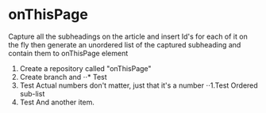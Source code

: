 # onThisPage
Capture all the subheadings on the article and insert Id's for each of it on the fly then generate an unordered list of the captured subheading and contain them to onThisPage element

1. Create a repository called "onThisPage"
2. Create branch and
⋅⋅* Test
3. Test Actual numbers don't matter, just that it's a number
⋅⋅1.Test Ordered sub-list
4. Test And another item.
